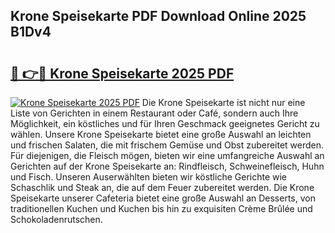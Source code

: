 ## Krone Speisekarte PDF Download Online 2025 B1Dv4

# <h2><a href="http://gc5nd5.nevu.top/?p=Krone+Speisekarte">🔗 👉🔴 Krone Speisekarte 2025 PDF</a></h2>

[![Krone Speisekarte 2025 PDF](https://i.imgur.com/dBaPXMq.png)](http://gc5nd5.nevu.top/?p=Krone+Speisekarte)
Die Krone Speisekarte ist nicht nur eine Liste von Gerichten in einem Restaurant oder Café, sondern auch Ihre Möglichkeit, ein köstliches und für Ihren Geschmack geeignetes Gericht zu wählen. Unsere Krone Speisekarte bietet eine große Auswahl an leichten und frischen Salaten, die mit frischem Gemüse und Obst zubereitet werden. Für diejenigen, die Fleisch mögen, bieten wir eine umfangreiche Auswahl an Gerichten auf der Krone Speisekarte an: Rindfleisch, Schweinefleisch, Huhn und Fisch. Unseren Auserwählten bieten wir köstliche Gerichte wie Schaschlik und Steak an, die auf dem Feuer zubereitet werden. Die Krone Speisekarte unserer Cafeteria bietet eine große Auswahl an Desserts, von traditionellen Kuchen und Kuchen bis hin zu exquisiten Crème Brûlée und Schokoladenrutschen.
